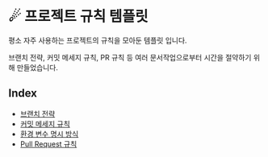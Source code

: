 # ☄ 프로젝트 규칙 템플릿

평소 자주 사용하는 프로젝트의 규칙을 모아둔 템플릿 입니다.

브랜치 전략, 커밋 메세지 규칙, PR 규칙 등 여러 문서작업으로부터 시간을 절약하기 위해 만들었습니다.

## Index
* [브랜치 전략](https://github.com/hanbin8269/project-rule-template/blob/master/branch-strategy.md)
* [커밋 메세지 규칙](https://github.com/hanbin8269/project-rule-template/blob/master/commit-message-rule.md)
* [환경 변수 명시 방식](https://github.com/hanbin8269/project-rule-template/blob/master/environment-variable-spec.md)
* [Pull Request 규칙](https://github.com/hanbin8269/project-rule-template/blob/master/naming-rule.md)